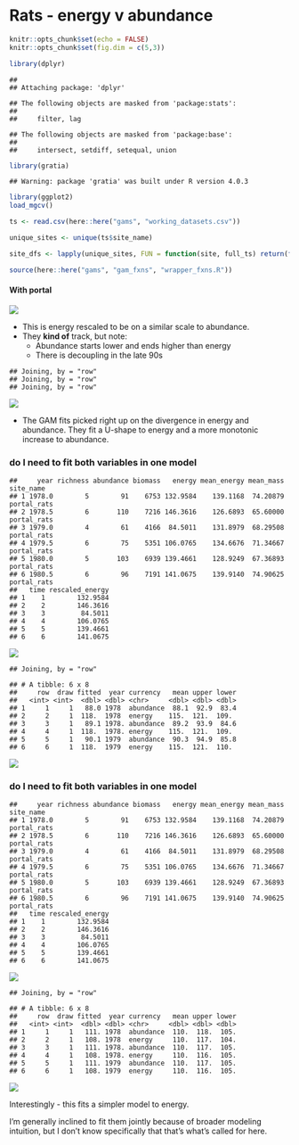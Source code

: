 Rats - energy v abundance
================

``` r
knitr::opts_chunk$set(echo = FALSE)
knitr::opts_chunk$set(fig.dim = c(5,3))

library(dplyr)
```

    ## 
    ## Attaching package: 'dplyr'

    ## The following objects are masked from 'package:stats':
    ## 
    ##     filter, lag

    ## The following objects are masked from 'package:base':
    ## 
    ##     intersect, setdiff, setequal, union

``` r
library(gratia)
```

    ## Warning: package 'gratia' was built under R version 4.0.3

``` r
library(ggplot2)
load_mgcv()

ts <- read.csv(here::here("gams", "working_datasets.csv"))

unique_sites <- unique(ts$site_name)

site_dfs <- lapply(unique_sites, FUN = function(site, full_ts) return(filter(full_ts, site_name == site)), full_ts = ts)

source(here::here("gams", "gam_fxns", "wrapper_fxns.R"))
```

#### With portal

![](both_one_model_files/figure-gfm/just%20e%20portal-1.png)<!-- -->

  - This is energy rescaled to be on a similar scale to abundance.
  - They **kind of** track, but note:
      - Abundance starts lower and ends higher than energy
      - There is decoupling in the late 90s

<!-- end list -->

    ## Joining, by = "row"
    ## Joining, by = "row"
    ## Joining, by = "row"

![](both_one_model_files/figure-gfm/unnamed-chunk-2-1.png)<!-- -->

  - The GAM fits picked right up on the divergence in energy and
    abundance. They fit a U-shape to energy and a more monotonic
    increase to abundance.

### do I need to fit both variables in one model

    ##     year richness abundance biomass   energy mean_energy mean_mass   site_name
    ## 1 1978.0        5        91    6753 132.9584    139.1168  74.20879 portal_rats
    ## 2 1978.5        6       110    7216 146.3616    126.6893  65.60000 portal_rats
    ## 3 1979.0        4        61    4166  84.5011    131.8979  68.29508 portal_rats
    ## 4 1979.5        6        75    5351 106.0765    134.6676  71.34667 portal_rats
    ## 5 1980.0        5       103    6939 139.4661    128.9249  67.36893 portal_rats
    ## 6 1980.5        6        96    7191 141.0675    139.9140  74.90625 portal_rats
    ##   time rescaled_energy
    ## 1    1        132.9584
    ## 2    2        146.3616
    ## 3    3         84.5011
    ## 4    4        106.0765
    ## 5    5        139.4661
    ## 6    6        141.0675

![](both_one_model_files/figure-gfm/unnamed-chunk-3-1.png)<!-- -->

    ## Joining, by = "row"

    ## # A tibble: 6 x 8
    ##     row  draw fitted  year currency   mean upper lower
    ##   <int> <int>  <dbl> <dbl> <chr>     <dbl> <dbl> <dbl>
    ## 1     1     1   88.0 1978  abundance  88.1  92.9  83.4
    ## 2     2     1  118.  1978  energy    115.  121.  109. 
    ## 3     3     1   89.1 1978. abundance  89.2  93.9  84.6
    ## 4     4     1  118.  1978. energy    115.  121.  109. 
    ## 5     5     1   90.1 1979  abundance  90.3  94.9  85.8
    ## 6     6     1  118.  1979  energy    115.  121.  110.

![](both_one_model_files/figure-gfm/unnamed-chunk-3-2.png)<!-- -->

### do I need to fit both variables in one model

    ##     year richness abundance biomass   energy mean_energy mean_mass   site_name
    ## 1 1978.0        5        91    6753 132.9584    139.1168  74.20879 portal_rats
    ## 2 1978.5        6       110    7216 146.3616    126.6893  65.60000 portal_rats
    ## 3 1979.0        4        61    4166  84.5011    131.8979  68.29508 portal_rats
    ## 4 1979.5        6        75    5351 106.0765    134.6676  71.34667 portal_rats
    ## 5 1980.0        5       103    6939 139.4661    128.9249  67.36893 portal_rats
    ## 6 1980.5        6        96    7191 141.0675    139.9140  74.90625 portal_rats
    ##   time rescaled_energy
    ## 1    1        132.9584
    ## 2    2        146.3616
    ## 3    3         84.5011
    ## 4    4        106.0765
    ## 5    5        139.4661
    ## 6    6        141.0675

![](both_one_model_files/figure-gfm/unnamed-chunk-4-1.png)<!-- -->

    ## Joining, by = "row"

    ## # A tibble: 6 x 8
    ##     row  draw fitted  year currency   mean upper lower
    ##   <int> <int>  <dbl> <dbl> <chr>     <dbl> <dbl> <dbl>
    ## 1     1     1   111. 1978  abundance  110.  118.  105.
    ## 2     2     1   108. 1978  energy     110.  117.  104.
    ## 3     3     1   111. 1978. abundance  110.  117.  105.
    ## 4     4     1   108. 1978. energy     110.  116.  105.
    ## 5     5     1   111. 1979  abundance  110.  117.  105.
    ## 6     6     1   108. 1979  energy     110.  116.  105.

![](both_one_model_files/figure-gfm/unnamed-chunk-4-2.png)<!-- -->

Interestingly - this fits a simpler model to energy.

I’m generally inclined to fit them jointly because of broader modeling
intuition, but I don’t know specifically that that’s what’s called for
here.
